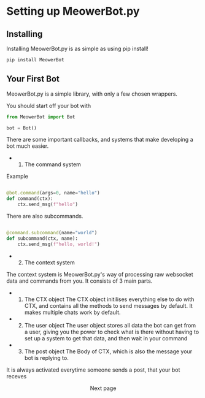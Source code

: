 
<p align="center"><h1>Setting up MeowerBot.py </h1></p>

## Installing

Installing MeowerBot.py is as simple as using pip install!

```bash
pip install MeowerBot
```

## Your First Bot

MeowerBot.py is a simple library, with only a few chosen wrappers.

You should start off your bot with

```py
from MeowerBot import Bot

bot = Bot()
```

There are some important callbacks, and systems that make developing a bot much easier.

- 1. The command system

Example

```py

@bot.command(args=0, name="hello")
def command(ctx):
    ctx.send_msg(f"hello")

```

There are also subcommands.

```py

@command.subcommand(name="world")
def subcommand(ctx, name):
    ctx.send_msg(f"hello, world!")

```

- 2. The context system

The context system is MeowerBot.py's way of processing raw websocket data and commands from you. It consists of 3 main parts.

   - 1. The CTX object
       The CTX object initilises everything else to do with CTX, and contains all the methods to send messages by default. It makes multiple chats work by default.
    
   - 2. The user object
       The user object stores all data the bot can get from a user, giving you the power to check what is there without having to set up a system to get that data, and then wait in your command

   - 3. The post object
       The Body of CTX, which is also the message your bot is replying to.


It is always activated everytime someone sends a post, that your bot receves

<p align="center" href="./callbacks.md">
Next page
</p>
